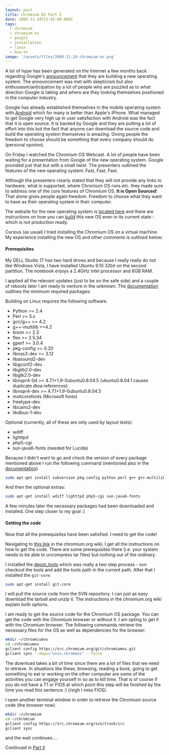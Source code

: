 ```yaml
---
layout: post
title: Chromium OS Part I
date: 2009-11-24T23:45:00.000Z
tags:
  - chromium
  - chromium os
  - google
  - installation
  - linux
  - how-to
image: '/assets/files/2009-11-24-chromium-os.png'
---
```

A lot of hype has been generated on the Internet a few months back regarding Google's [announcement](https://googleblog.blogspot.com/2009/07/introducing-google-chrome-os.html) that they are building a new operating system. The announcement was met with skepticism but also enthusiasm/anticipation by a lot of people who are puzzled as to what direction Google is taking and where are they looking themselves positioned in the computer industry.

Google has already established themselves in the mobile operating system with [Android](https://www.android.com/) which for many is better than Apple's iPhone. What managed to get Google very high up in user satisfaction with Android was the fact that it is open source. It is backed by Google and they are putting a lot of effort into this but the fact that anyone can download the source code and build the operating system themselves is amazing. Giving people the freedom to choose should be something that every company should do (personal opinion).

On Friday I watched the Chromium OS Webcast. A lot of people have been waiting for a presentation from Google of the new operating system. Google provided just that but with a small twist. The presenters outlined the features of the new operating system: Fast, Fast, Fast.

Although the presenters clearly stated that they will not provide any links to hardware, what is supported, where Chromium OS runs etc. they made sure to address one of the core features of Chromium OS. **It is Open Sourced**! That alone gives people again freedom. Freedom to choose what they want to have as their operating system in their computer.

The website for the new operating system is [located here](https://dev.chromium.org/chromium-os) and there are instructions on how you can [build](https://dev.chromium.org/chromium-os) this new OS even in its current state - which is not production ready.

Curious (as usual) I tried installing the Chromium OS on a virtual machine. My experience installing the new OS and other comments is outlined below:

#### Prerequisites

My DELL Studio 17 has two hard drives and because I really really do not like Windows Vista, I have installed Ubuntu 9.10 32bit on the second partition. The notebook enjoys a 2.4GHz Intel processor and 6GB RAM.

I applied all the relevant updates (just to be on the safe side) and a couple of reboots later I am ready to venture in the unknown. The [documentation](https://code.google.com/p/chromium/wiki/LinuxBuildInstructionsPrerequisites) outlines the minimum required packages:&nbsp;

Building on Linux requires the following software.

- Python >= 2.4
- Perl >= 5.x
- gcc/g++ >= 4.2
- g++-multilib >=4.2
- bison >= 2.3
- flex >= 2.5.34
- gperf >= 3.0.4
- pkg-config >= 0.20
- libnss3-dev >= 3.12
- libasound2-dev
- libgconf2-dev
- libglib2.0-dev
- libgtk2.0-dev
- libnspr4-0d >= 4.7.1+1.9-0ubuntu0.8.04.5 (ubuntu0.8.04.1 causes duplicate dtoa references)
- libnspr4-dev >= 4.7.1+1.9-0ubuntu0.8.04.5
- msttcorefonts (Microsoft fonts)
- freetype-dev
- libcairo2-dev
- libdbus-1-dev

Optional (currently, all of these are only used by layout tests):

- wdiff
- lighttpd
- php5-cgi
- sun-java6-fonts (needed for Lucida)

Because I didn't want to go and check the version of every package mentioned above I run the following command (mentioned also in the [documentation](https://code.google.com/p/chromium/wiki/LinuxBuildInstructionsPrerequisites))

```sh
sudo apt-get install subversion pkg-config python perl g++ g++-multilib bison flex gperf libnss3-dev libgtk2.0-dev libnspr4-0d libasound2-dev libnspr4-dev msttcorefonts libgconf2-dev libcairo2-dev libdbus-1-dev
```

And then the optional extras:

```sh
sudo apt-get install wdiff lighttpd php5-cgi sun-java6-fonts
```

A few minutes later the necessary packages had been downloaded and installed. One step closer to my goal :)

#### Getting the code

Now that all the prerequisites have been satisfied. I need to get the code!

Navigating to [this link](https://dev.chromium.org/chromium-os) in the chromium.org wiki, I get all the instructions on how to get the code. There are some prerequisites there (i.e. your system needs to be able to uncompress tar files) but nothing out of the ordinary.

I installed the [depot_tools](https://dev.chromium.org/chromium-os) which was really a two step process - svn checkout the tools and add the tools path in the current path. After that I installed the `git-core`:

```sh
sudo apt-get install git-core
```

I will pull the source code from the SVN repository. I can just as easy download the tarball and unzip it. The instructions in the chromium.org wiki explain both options.

I am ready to get the source code for the Chromium OS package. You can get the code with the Chromium browser or without it. I am opting to get it with the Chromium browser. The following commands retrieve the necessary files for the OS as well as dependencies for the browser:

```sh
mkdir ~/chroomiumos
cd ~/chromiumos
gclient config https://src.chromium.org/git/chromiumos.git
gclient sync --deps="unix,chromeos" --force
```

The download takes a bit of time since there are a lot of files that we need to retrieve. In situations like these, browsing, reading a book, going to get something to eat or working on the other computer are some of the activities you can engage yourself in so as to kill time. That is of course if you do not have a T1 or FIOS at which point this step will be finished by the time you read this sentence :) (/sigh I miss FIOS).

I open another terminal window in order to retrieve the Chromium source code (the browser now).

```sh
mkdir ~/chromium
cd ~/chromium
gclient config https://src.chromium.org/svn/trunk/src
gclient sync
```

and the wait continues....

Continued in [Part II](/post/chromium-os-part-ii)
